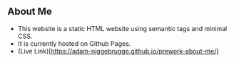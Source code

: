 ## About Me 

* This website is a static HTML website using semantic tags and minimal CSS. 
* It is currently hosted on Github Pages.
* (Live Link)[https://adam-niggebrugge.github.io/prework-about-me/]
